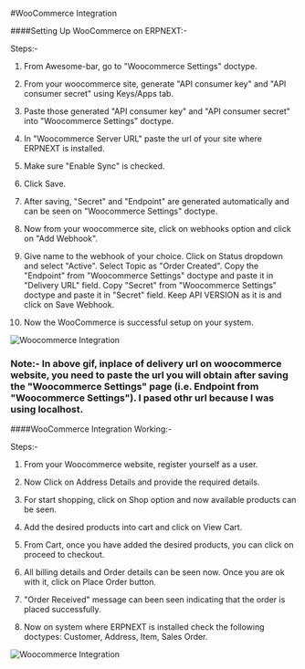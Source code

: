 
#WooCommerce Integration 

####Setting Up WooCommerce on ERPNEXT:-

Steps:- 

1. From Awesome-bar, go to "Woocommerce Settings" doctype.

2. From your woocommerce site, generate "API consumer key" and  "API consumer secret" using Keys/Apps tab.

3. Paste those generated "API consumer key" and  "API consumer secret" into "Woocommerce Settings" doctype.

4. In "Woocommerce Server URL" paste the url of your site where ERPNEXT is installed.

5. Make sure "Enable Sync" is checked.

6. Click Save.

7. After saving, "Secret" and "Endpoint" are generated automatically and can be seen on "Woocommerce Settings" doctype.

8. Now from your woocommerce site, click on webhooks option and click on "Add Webhook".

9. Give name to the webhook of your choice. Click on Status dropdown and select "Active". Select Topic as "Order Created". Copy the "Endpoint" from "Woocommerce Settings" doctype and paste it in "Delivery URL" field. Copy "Secret" from "Woocommerce Settings" doctype and paste it in "Secret" field. Keep API VERSION as it is and click on Save Webhook.

10. Now the WooCommerce is successful setup on your system.

<img class="screenshot" alt="Woocommerce Integration" src="{{docs_base_url}}/assets/img/erpnext-integrations/woo_setting_config.gif">


### Note:-  In above gif, inplace of delivery url on woocommerce website, you need to paste the url you will obtain after saving the "Woocommerce Settings" page (i.e. Endpoint from "Woocommerce Settings"). I pased othr url because I was using localhost.
	


####WooCommerce Integration Working:- 

Steps:- 

1. From your Woocommerce website, register yourself as a user.

2. Now Click on Address Details and provide the required details.

3. For start shopping, click on Shop option and now available products can be seen.

4. Add the desired products into cart and click on View Cart.

5. From Cart, once you have added the desired products, you can click on proceed to checkout.

6. All billing details and Order details can be seen now. Once you are ok with it, click on Place Order button.

7. "Order Received" message can been seen indicating that the order is placed successfully.

8. Now on system where ERPNEXT is installed check the following doctypes: Customer, Address, Item, Sales Order.

<img class="screenshot" alt="Woocommerce Integration" src="{{docs_base_url}}/assets/img/erpnext-integrations/demo1.gif">
